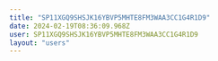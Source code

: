 ```yaml
---
title: "SP11XGQ9SHSJK16YBVP5MHTE8FM3WAA3CC1G4R1D9"
date: 2024-02-19T08:36:09.968Z
user: SP11XGQ9SHSJK16YBVP5MHTE8FM3WAA3CC1G4R1D9
layout: "users"
---
```

    
